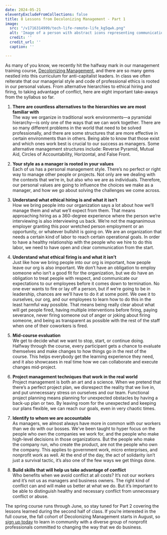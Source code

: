 ```yaml
---
date: 2024-05-21
eleventyExcludeFromCollections: false
title: 8 Lessons from Decolonizing Management - Part 1
image:
  src: "/v1716314999/tech-life-remote-life_kg5qwk.png"
  alt: 'Image of a person with abstract icons representing communication and technology'
  credit: ''
  credit_url: ''
  caption: ''

---
```

As many of you know, we recently hit the halfway mark in our management training course, [Decolonizing Management](https://decolonizing.management/), and there are so many gems nestled into this curriculum for anti-capitalist leaders. In class we often reiterate that our managerial style and code of professional ethics is rooted in our personal values. From alternative hierarchies to ethical hiring and firing, to taking advantage of conflict, here are eight important take-aways from the syllabus so far.


1. **There are countless alternatives to the hierarchies we are most familiar with**  
  The way we organize in traditional work environments—a pyramidal hierarchy—is only one of the ways that we can work together. There are so many different problems in the world that need to be solved professionally, and there are some structures that are more effective in certain environments than in others. Being able to know that those exist and which ones work best is crucial to our success as managers. Some alternative management structures include: Reverse Pyramid, Mutual Aid, Circles of Accountability, Horizontal, and False Front.

2. **Your style as a manager is rooted in your values**  
  Each of us has a personal management style. There’s no perfect or right way to manage other people or projects. Not only are we dealing with the contexts that we’re in, but also who we are as individuals. Therefore, our personal values are going to influence the choices we make as a manager, and how we go about solving the challenges we come across.

3. **Understand what ethical hiring is and what it isn’t**  
  How we bring people into our organization says a lot about how we’ll manage them and what we’ll expect from them. That means approaching hiring as a 360-degree experience where the person we’re interviewing is also interviewing us back. We’re not the magnanimous employer granting this poor wretched person employment or an opportunity, or whatever bullshit is going on. We are an organization that needs a certain kind of labor to reach certain operational goals. In order to have a healthy relationship with the people who we hire to do this labor, we need to have open and clear communication from the start.

4. **Understand what ethical firing is and what it isn’t**  
  Just like how we bring people into our org is important, how people leave our org is also important. We don’t have an obligation to employ someone who isn’t a good fit for the organization, but we do have an obligation to treat people with respect, and communicate our expectations to our employees before it comes down to termination. No one ever wants to fire or lay off a person, but if we’re going to be in leadership, chances are we’ll have to do it at some point. We owe it to ourselves, our org, and our employees to learn how to do this in the least harmful way possible. That means being really clear about what will get people fired, having multiple interventions before firing, paying severance, never firing someone out of anger or joking about firing someone, and being as transparent as possible with the rest of the staff when one of their coworkers is fired.

5. **Mid-course evaluation**  
  We get to decide what we want to stop, start, or continue doing. Halfway through the course, every participant gets a chance to evaluate themselves and make changes to how things go in the rest of the course. This helps everybody get the learning experience they need, and it also showcases in real time how we can collaborate and execute changes mid-project.

6. **Project management techniques that work in the real world**  
  Project management is both an art and a science. When we pretend that there’s a perfect project plan, we disrespect the reality that we live in, and  put unnecessary stress on ourselves and our team. Functional project planning means planning for unexpected obstacles by having a back-up plan or two. By leaving room for the unexpected and keeping our plans flexible, we can reach our goals, even in very chaotic times.

7. **Identify to whom we are accountable**  
  As managers, we almost always have more in common with our workers than we do with our bosses. We’ve been taught to hyper focus on the people who own the companies we work for, and the people who make high-level decisions in those organizations. But the people who make the company run, who create the product, are not the people who own the company. This applies to government work, micro enterprises, and nonprofit work as well. At the end of the day, the act of solidarity isn’t just a survival tactic, it’s also one of the few ways we get things done.

8. **Build skills that will help us take advantage of conflict**  
  Who benefits when we avoid conflict at all costs? It’s not our workers and it’s not us as managers and business owners. The right kind of conflict can and will make us better at what we do. But it’s important to be able to distinguish healthy and necessary conflict from unnecessary conflict or abuse.

The spring course runs through June, so stay tuned for Part 2 covering the lessons learned during the second half of class. If you’re interested in the full course, the fall cohort of Decolonizing Management starts in August, so [sign up today](https://decolonizing.management/) to learn in community with a diverse group of nonprofit professionals committed to changing the way that we do business.
